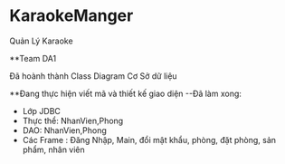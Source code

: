 # KaraokeManger
Quản Lý Karaoke

**Team DA1

Đã hoành thành Class Diagram
Cơ Sở dữ liệu


**Đang thực hiện viết mã và thiết kế giao diện
--Đã làm xong:
+ Lớp JDBC
+ Thực thể: NhanVien,Phong
+ DAO: NhanVien,Phong
+ Các Frame : Đăng Nhập, Main, đổi mật khẩu, phòng, đặt phòng, sản phẩm, nhân viên
